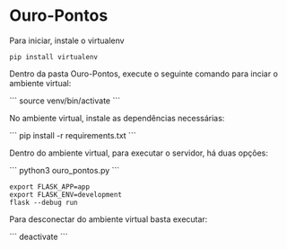 # Ouro-Pontos
<p> Para iniciar, instale o virtualenv </p>

```
pip install virtualenv
```

<p> Dentro da pasta Ouro-Pontos, execute o seguinte comando para inciar o ambiente virtual: </p>
```
source venv/bin/activate
```

<p>No ambiente virtual, instale as dependências necessárias:</p>
```
pip install -r requirements.txt
```

<p>Dentro do ambiente virtual, para executar o servidor, há duas opções:</p>
```
python3 ouro_pontos.py
```

```
export FLASK_APP=app
export FLASK_ENV=development
flask --debug run
```

<p>Para desconectar do ambiente virtual basta executar:</p>
```
deactivate
```